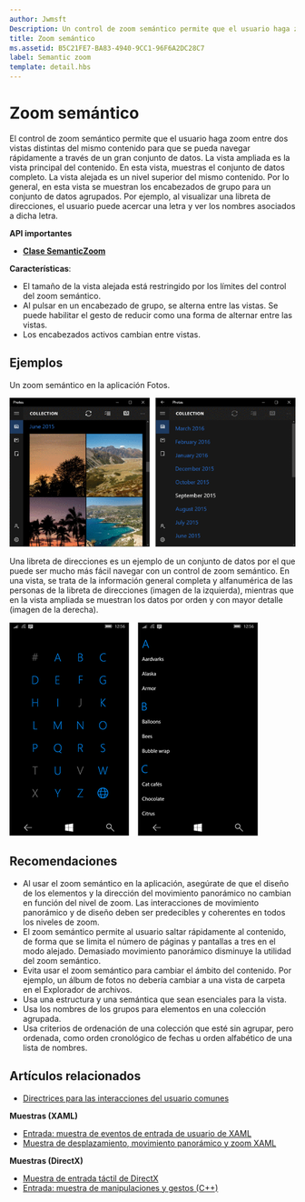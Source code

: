 ```yaml
---
author: Jwmsft
Description: Un control de zoom semántico permite que el usuario haga zoom entre dos vistas semánticas distintas del mismo conjunto de datos.
title: Zoom semántico
ms.assetid: B5C21FE7-BA83-4940-9CC1-96F6A2DC28C7
label: Semantic zoom
template: detail.hbs
---
```


# Zoom semántico



El control de zoom semántico permite que el usuario haga zoom entre dos vistas distintas del mismo contenido para que se pueda navegar rápidamente a través de un gran conjunto de datos. La vista ampliada es la vista principal del contenido. En esta vista, muestras el conjunto de datos completo. La vista alejada es un nivel superior del mismo contenido. Por lo general, en esta vista se muestran los encabezados de grupo para un conjunto de datos agrupados. Por ejemplo, al visualizar una libreta de direcciones, el usuario puede acercar una letra y ver los nombres asociados a dicha letra. 

**API importantes**

-   [**Clase SemanticZoom**](https://msdn.microsoft.com/library/windows/apps/hh702601)

**Características**:

-   El tamaño de la vista alejada está restringido por los límites del control del zoom semántico.
-   Al pulsar en un encabezado de grupo, se alterna entre las vistas. Se puede habilitar el gesto de reducir como una forma de alternar entre las vistas.
-   Los encabezados activos cambian entre vistas.

## Ejemplos

Un zoom semántico en la aplicación Fotos.

![Un zoom semántico en la aplicación Fotos](images/control-examples/semantic-zoom-photos.png)

Una libreta de direcciones es un ejemplo de un conjunto de datos por el que puede ser mucho más fácil navegar con un control de zoom semántico. En una vista, se trata de la información general completa y alfanumérica de las personas de la libreta de direcciones (imagen de la izquierda), mientras que en la vista ampliada se muestran los datos por orden y con mayor detalle (imagen de la derecha).

![Ejemplo de zoom semántico en una lista de contactos](images/semanticzoom-win10.png)

## Recomendaciones

-   Al usar el zoom semántico en la aplicación, asegúrate de que el diseño de los elementos y la dirección del movimiento panorámico no cambian en función del nivel de zoom. Las interacciones de movimiento panorámico y de diseño deben ser predecibles y coherentes en todos los niveles de zoom.
-   El zoom semántico permite al usuario saltar rápidamente al contenido, de forma que se limita el número de páginas y pantallas a tres en el modo alejado. Demasiado movimiento panorámico disminuye la utilidad del zoom semántico.
-   Evita usar el zoom semántico para cambiar el ámbito del contenido. Por ejemplo, un álbum de fotos no debería cambiar a una vista de carpeta en el Explorador de archivos.
-   Usa una estructura y una semántica que sean esenciales para la vista.
-   Usa los nombres de los grupos para elementos en una colección agrupada.
-   Usa criterios de ordenación de una colección que esté sin agrupar, pero ordenada, como orden cronológico de fechas u orden alfabético de una lista de nombres.



## Artículos relacionados

* [Directrices para las interacciones del usuario comunes](https://dev.windows.com/design/inputs-devices)


**Muestras (XAML)**
* [Entrada: muestra de eventos de entrada de usuario de XAML](http://go.microsoft.com/fwlink/p/?linkid=226855)
* [Muestra de desplazamiento, movimiento panorámico y zoom XAML](http://go.microsoft.com/fwlink/p/?linkid=251717)

**Muestras (DirectX)**
* [Muestra de entrada táctil de DirectX](http://go.microsoft.com/fwlink/p/?LinkID=231627)
* [Entrada: muestra de manipulaciones y gestos (C++)](http://go.microsoft.com/fwlink/p/?linkid=231605)
 

 






<!--HONumber=May16_HO2-->


